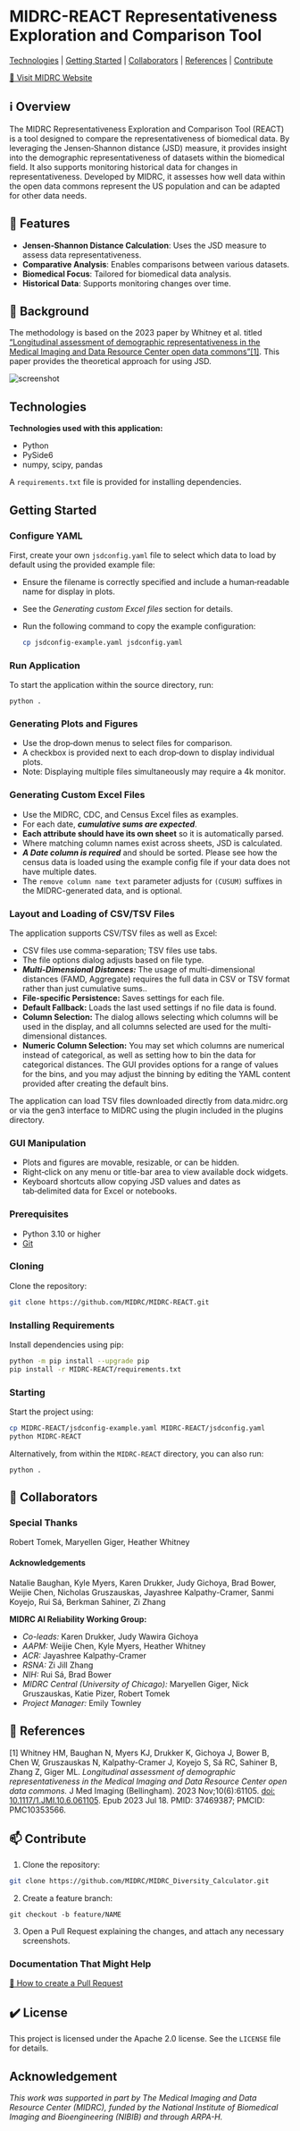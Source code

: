 # MIDRC-REACT Representativeness Exploration and Comparison Tool

[Technologies](#technologies) | [Getting Started](#getting-started) | [Collaborators](#collaborators) | [References](#references) | [Contribute](#contribute)

[📱 Visit MIDRC Website](https://www.midrc.org/)

## :information_source: Overview

The MIDRC Representativeness Exploration and Comparison Tool (REACT) is a tool designed to compare the representativeness of biomedical data. By leveraging the Jensen‑Shannon distance (JSD) measure, it provides insight into the demographic representativeness of datasets within the biomedical field. It also supports monitoring historical data for changes in representativeness. Developed by MIDRC, it assesses how well data within the open data commons represent the US population and can be adapted for other data needs.

## :wrench: Features

- **Jensen‑Shannon Distance Calculation**: Uses the JSD measure to assess data representativeness.
- **Comparative Analysis**: Enables comparisons between various datasets.
- **Biomedical Focus**: Tailored for biomedical data analysis.
- **Historical Data**: Supports monitoring changes over time.

## :notebook_with_decorative_cover: Background

The methodology is based on the 2023 paper by Whitney et al. titled [“Longitudinal assessment of demographic representativeness in the Medical Imaging and Data Resource Center open data commons”\[1\]](#1). This paper provides the theoretical approach for using JSD.

![screenshot](docs/images/screenshot.jpg)

## Technologies

**Technologies used with this application:**
- Python
- PySide6
- numpy, scipy, pandas

A `requirements.txt` file is provided for installing dependencies.

## Getting Started

### Configure YAML

First, create your own `jsdconfig.yaml` file to select which data to load by default using the provided example file:

- Ensure the filename is correctly specified and include a human‑readable name for display in plots.
- See the *Generating custom Excel files* section for details.
- Run the following command to copy the example configuration:

  ```bash
  cp jsdconfig-example.yaml jsdconfig.yaml
  ```

### Run Application

To start the application within the source directory, run:

`python .`

### Generating Plots and Figures

* Use the drop‑down menus to select files for comparison.
* A checkbox is provided next to each drop‑down to display individual plots.
*  Note: Displaying multiple files simultaneously may require a 4k monitor.

### Generating Custom Excel Files

* Use the MIDRC, CDC, and Census Excel files as examples.
* For each date, ***cumulative sums are expected***.
* **Each attribute should have its own sheet** so it is automatically parsed.
* Where matching column names exist across sheets, JSD is calculated.
* ***A Date column is required*** and should be sorted. Please see how the census data is loaded using the example config file if your data does not have multiple dates.
* The `remove column name text` parameter adjusts for `(CUSUM)` suffixes in the MIDRC-generated data, and is optional.

### Layout and Loading of CSV/TSV Files

The application supports CSV/TSV files as well as Excel:
* CSV files use comma\-separation; TSV files use tabs.
* The file options dialog adjusts based on file type.
* ***Multi\-Dimensional Distances:*** The usage of multi-dimensional distances (FAMD, Aggregate) requires the full data in CSV or TSV format rather than just cumulative sums..
* **File\-specific Persistence:** Saves settings for each file.
* **Default Fallback:** Loads the last used settings if no file data is found.
* **Column Selection:** The dialog allows selecting which columns will be used in the display, and all columns selected are used for the multi-dimensional distances.
* **Numeric Column Selection:** You may set which columns are numerical instead of categorical, as well as setting how to bin the data for categorical distances. The GUI provides options for a range of values for the bins, and you may adjust the binning by editing the YAML content provided after creating the default bins.

The application can load TSV files downloaded directly from data.midrc.org or via the gen3 interface to MIDRC using the plugin included in the plugins directory.

### GUI Manipulation

* Plots and figures are movable, resizable, or can be hidden.
* Right‑click on any menu or title-bar area to view available dock widgets.
* Keyboard shortcuts allow copying JSD values and dates as tab‑delimited data for Excel or notebooks.

### Prerequisites

* Python 3.10 or higher
* [Git](https://github.com)

### Cloning

Clone the repository:

```bash
git clone https://github.com/MIDRC/MIDRC-REACT.git
```

### Installing Requirements

Install dependencies using pip:

```bash
python -m pip install --upgrade pip
pip install -r MIDRC-REACT/requirements.txt
```

### Starting

Start the project using:

```bash
cp MIDRC-REACT/jsdconfig-example.yaml MIDRC-REACT/jsdconfig.yaml
python MIDRC-REACT
```

Alternatively, from within the `MIDRC-REACT` directory, you can also run:

`python .`

## 🤝 Collaborators

### Special Thanks

Robert Tomek, Maryellen Giger, Heather Whitney

#### Acknowledgements

Natalie Baughan, Kyle Myers, Karen Drukker, Judy Gichoya, Brad Bower, Weijie Chen, Nicholas Gruszauskas, Jayashree Kalpathy\-Cramer, Sanmi Koyejo, Rui Sá, Berkman Sahiner, Zi Zhang

**MIDRC AI Reliability Working Group:**

* *Co\-leads:* Karen Drukker, Judy Wawira Gichoya
* *AAPM:* Weijie Chen, Kyle Myers, Heather Whitney
* *ACR:* Jayashree Kalpathy\-Cramer
* *RSNA:* Zi Jill Zhang
* *NIH:* Rui Sá, Brad Bower
* *MIDRC Central (University of Chicago):* Maryellen Giger, Nick Gruszauskas, Katie Pizer, Robert Tomek
* *Project Manager:* Emily Townley

## :book: References

<a id="1">[1]</a> Whitney HM, Baughan N, Myers KJ, Drukker K, Gichoya J, Bower B, Chen W, Gruszauskas N, Kalpathy\-Cramer J, Koyejo S, Sá RC, Sahiner B, Zhang Z, Giger ML.
*Longitudinal assessment of demographic representativeness in the Medical Imaging and Data Resource Center open data commons.*
J Med Imaging (Bellingham). 2023 Nov;10(6):61105.
[doi: 10.1117/1.JMI.10.6.061105](https://doi.org/10.1117/1.JMI.10.6.061105). Epub 2023 Jul 18. PMID: 37469387; PMCID: PMC10353566.

## 📫 Contribute

1. Clone the repository:

```bash
git clone https://github.com/MIDRC/MIDRC_Diversity_Calculator.git
```

2. Create a feature branch:

`git checkout -b feature/NAME`

3. Open a Pull Request explaining the changes, and attach any necessary screenshots.

### Documentation That Might Help

[📝 How to create a Pull Request](https://www.atlassian.com/br/git/tutorials/making-a-pull-request)

## :heavy_check_mark: License

This project is licensed under the Apache 2.0 license. See the `LICENSE` file for details.

## Acknowledgement

*This work was supported in part by The Medical Imaging and Data Resource Center (MIDRC), funded by the National Institute of Biomedical Imaging and Bioengineering (NIBIB) and through ARPA\-H.*